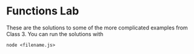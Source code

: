 # Functions Lab

These are the solutions to some of the more complicated
examples from Class 3.  You can run the solutions with

    node <filename.js>

